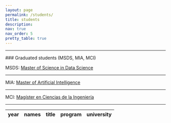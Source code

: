 ```yaml
---
layout: page
permalink: /students/
title: students
description: 
nav: true
nav_order: 5
pretty_table: true
---
```


<hr>
### Graduated students (MSDS, MIA, MCI)

MSDS: <a href="https://www.uai.cl/master-of-science/master-of-science-in-data-science/"> Master of Science in Data Science </a>
<hr>
MIA: <a href="https://ingenieria.uai.cl/magister/magister-en-inteligencia-artificial/">Master of Artificial Intelligence</a>
<hr>
MCI: <a href="https://ingenieria.uai.cl/master-of-science/magister-en-ciencias-de-la-ingenieria/"> Magíster en Ciencias de la Ingeniería</a>

<hr>

<table
  data-click-to-select="true"
  data-height="760"
  data-pagination="true"
  data-search="true"
  data-toggle="table"
  data-url="{{ '/assets/json/table_graduated.json' | relative_url }}"
>
  <thead>
    <tr>
      <th data-field="year" data-halign="right" data-align="center" data-sortable="true">year</th>
      <th data-field="names" data-halign="right" data-align="left" data-sortable="false">names</th>
      <th data-field="title" data-halign="right" data-align="left" data-sortable="false">title</th>
      <th data-field="program" data-halign="right" data-align="left" data-sortable="false">program</th>
      <th data-field="university" data-halign="right" data-align="left" data-sortable="false">university</th>
    </tr>
  </thead>
</table>